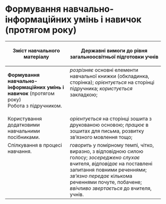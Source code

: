 # Формування навчально-інформаційних умінь і навичок (протягом року) 
<table>
<thead>
  <tr>
    <th width="40%" align="center"><p>Зміст навчального матеріалу</p></td>
    <th width="60%" align="center"><p>Державні вимоги до рівня загальноосвітньої підготовки учнів</p></td>
  </tr>
</thead>
<tbody>
  <tr>
    <td width="40%" style="vertical-align:top !important;">
    <p><b>Формування навчально-інформаційних умінь і навичок</b> (протягом року)<br>
Робота з підручником.</td>
    <td width="60%" style="vertical-align:top !important;">
<i>розрізняє</i> основні елементи навчальної книжки (обкладинка, сторінка); <i>орієнтується</i> на сторінці підручника; <i>користується</i> закладкою; </td>
  </tr>
  <tr>
    <td width="40%" style="vertical-align:top !important;">
Користування додатковими навчальними посібниками.</td>
    <td width="60%" style="vertical-align:top !important;">
<i>орієнтується</i> на сторінці зошита з друкованою основою; <i>працює</i> в зошитах для письма, розвитку зв’язного мовлення тощо;</td>
  </tr>
  <tr>
    <td width="40%" style="vertical-align:top !important;">
Спілкування в процесі навчання.</td>
    <td width="60%" style="vertical-align:top !important;">
<i>говорить</i> у помірному темпі, чітко, виразно, з відповідною силою голосу; <i>зосереджено слухає</i> вчителя, <i>відповідає</i> на поставлені запитання повними реченнями; <i>зв’язно передає</i> кількома реченнями почуте, побачене; <i>ввічливо звертається</i> до вчителя, учнів.</td>
  </tr>
</tbody>
</table>